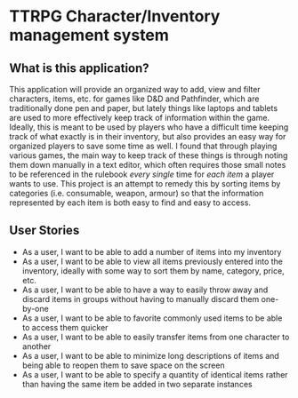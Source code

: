 # TTRPG Character/Inventory management system

## What is this application?
This application will provide an organized way to add, view and filter characters, items, etc. for games like D&D and Pathfinder, which are traditionally done pen and paper, but lately things like laptops and tablets are used to more effectively keep track of information within the game. Ideally, this is meant to be used by players who have a difficult time keeping track of what exactly is in their inventory, but also provides an easy way for organized players to save some time as well. I found that through playing various games, the main way to keep track of these things is through noting them down manually in a text editor, which often requires those small notes to be referenced in the rulebook *every single* time for *each item* a player wants to use. This project is an attempt to remedy this by sorting items by categories (i.e. consumable, weapon, armour) so that the information represented by each item is both easy to find and easy to access.

## User Stories
- As a user, I want to be able to add a number of items into my inventory
- As a user, I want to be able to view all items previously entered into the inventory, ideally with some way to sort them by name, category, price, etc.
- As a user, I want to be able to have a way to easily throw away and discard items in groups without having to manually discard them one-by-one
- As a user, I want to be able to favorite commonly used items to be able to access them quicker
- As a user, I want to be able to easily transfer items from one character to another
- As a user, I want to be able to minimize long descriptions of items and being able to reopen them to save space on the screen
- As a user, I want to be able to specify a quantity of identical items rather than having the same item be added in two separate instances
